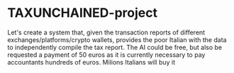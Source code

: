 # TAXUNCHAINED-project
Let's create a system that, given the transaction reports of different exchanges/platforms/crypto wallets, provides the poor Italian with the data to independently compile the tax report. The AI could be free, but also be requested a payment of 50 euros as it is currently necessary to pay accountants hundreds of euros. Milions Italians will buy it
